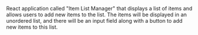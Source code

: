  React application called "Item List Manager" that displays a list of items and allows users to add new items to the list. The items will be displayed in an unordered list, and there will be an input field along with a button to add new items to this list.
